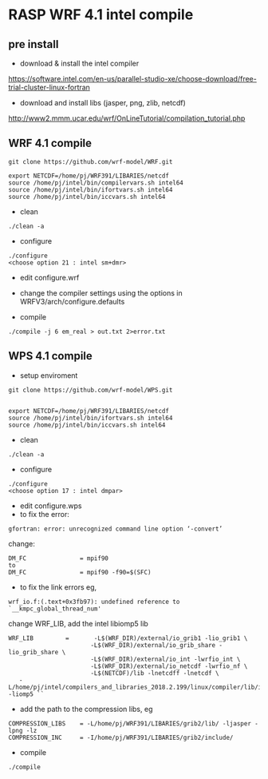 # RASP WRF 4.1 intel compile

## pre install
- download & install the intel compiler

https://software.intel.com/en-us/parallel-studio-xe/choose-download/free-trial-cluster-linux-fortran

- download and install libs (jasper, png, zlib, netcdf)

 http://www2.mmm.ucar.edu/wrf/OnLineTutorial/compilation_tutorial.php

## WRF 4.1 compile


```
git clone https://github.com/wrf-model/WRF.git

export NETCDF=/home/pj/WRF391/LIBARIES/netcdf
source /home/pj/intel/bin/compilervars.sh intel64 
source /home/pj/intel/bin/ifortvars.sh intel64 
source /home/pj/intel/bin/iccvars.sh intel64
```

- clean
 ```
 ./clean -a
 ```
 
 - configure
 ```
 ./configure
 <choose option 21 : intel sm+dmr>
```

 - edit configure.wrf
  -  change the compiler settings using the options in WRFV3/arch/configure.defaults
  
  
 - compile  
```  
./compile -j 6 em_real > out.txt 2>error.txt
```

## WPS 4.1 compile

- setup enviroment

```
git clone https://github.com/wrf-model/WPS.git


export NETCDF=/home/pj/WRF391/LIBARIES/netcdf
source /home/pj/intel/bin/ifortvars.sh intel64 
source /home/pj/intel/bin/iccvars.sh intel64
```

- clean
 ```
 ./clean -a
 ```
 
 - configure
 ```
 ./configure
 <choose option 17 : intel dmpar>
```
 - edit configure.wps
  -  to fix the error:
  ```
  gfortran: error: unrecognized command line option ‘-convert’
  ```
  change:
 ```
 DM_FC               = mpif90 
 to
 DM_FC               = mpif90 -f90=$(SFC)
 
 ```
 - to fix the link errors eg,
 ```
 wrf_io.f:(.text+0x3fb97): undefined reference to `__kmpc_global_thread_num'
```
 
  change WRF_LIB, add the intel libiomp5 lib 
 ```
 WRF_LIB         =       -L$(WRF_DIR)/external/io_grib1 -lio_grib1 \
                        -L$(WRF_DIR)/external/io_grib_share -lio_grib_share \
                        -L$(WRF_DIR)/external/io_int -lwrfio_int \
                        -L$(WRF_DIR)/external/io_netcdf -lwrfio_nf \
                        -L$(NETCDF)/lib -lnetcdff -lnetcdf \
	-L/home/pj/intel/compilers_and_libraries_2018.2.199/linux/compiler/lib/intel64_lin -liomp5 ``

 ```
 
 - add the path to the compression libs, eg
 ```
COMPRESSION_LIBS    = -L/home/pj/WRF391/LIBARIES/grib2/lib/ -ljasper -lpng -lz
COMPRESSION_INC     = -I/home/pj/WRF391/LIBARIES/grib2/include/ 
 ```
 
 - compile
 ```
 ./compile
 ```

 
 
